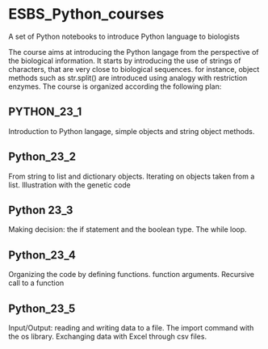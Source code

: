 # ESBS_Python_courses
A set of Python notebooks to introduce Python language to biologists

The course aims at introducing the Python langage from the perspective of the biological information. 
It starts by introducing the use of strings of characters, that are very close to biological sequences. for instance, object methods 
such as str.split() are introduced using analogy with restriction enzymes. 
The course is organized according the following plan:

## PYTHON_23_1
Introduction to Python langage, simple objects and string object methods.

## Python_23_2
From string to list and dictionary objects. Iterating on objects taken from a list. Illustration with the genetic code

## Python 23_3
Making decision: the if statement and the boolean type. The while loop.

## Python_23_4
Organizing the code by defining functions. function arguments. Recursive call to a function

## Python_23_5
Input/Output: reading and writing data to a file. The import command with the os library. Exchanging data with Excel through csv files.


